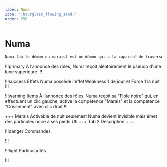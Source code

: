 ```yaml
---
label: Numa
icon: ":hourglass_flowing_sand:"
order: 250
---
```


# Numa

```txt
Numa (ou le démon du marais) est un démon qui a la capacité de traverser le sol et les murs
```

!!!primary
À l’annonce des rôles, Numa reçoit aléatoirement le pseudo d'une lune supérieure
!!!

!!!success Effets
Numa possède l'effet Weakness 1 de jour et Force 1 la nuit
!!!

!!!warning Items
À l’annonce des rôles, Numa reçoit sa "Fiole noire" qui, en effectuant un clic gauche, active la compétence "Marais" et la compétence "Crissement" avec clic droit
!!!

+++ Marais
Activable de nuit seulement
Numa devient invisible mais émet des particules noire à ses pieds
Uti
+++ Tab 2 
Description
+++

!!!danger Commandes

!!!

!!!light Particularités

!!!
